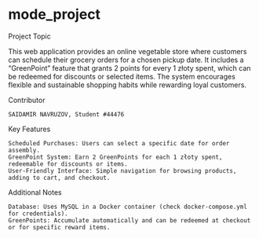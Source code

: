 # mode_project

Project Topic

This web application provides an online vegetable store where customers can schedule their grocery orders for a chosen pickup date. It includes a “GreenPoint” feature that grants 2 points for every 1 złoty spent, which can be redeemed for discounts or selected items. The system encourages flexible and sustainable shopping habits while rewarding loyal customers.

Contributor

    SAIDAMIR NAVRUZOV, Student #44476

Key Features

    Scheduled Purchases: Users can select a specific date for order assembly.
    GreenPoint System: Earn 2 GreenPoints for each 1 złoty spent, redeemable for discounts or items.
    User-Friendly Interface: Simple navigation for browsing products, adding to cart, and checkout.


Additional Notes

    Database: Uses MySQL in a Docker container (check docker-compose.yml for credentials).
    GreenPoints: Accumulate automatically and can be redeemed at checkout or for specific reward items.

